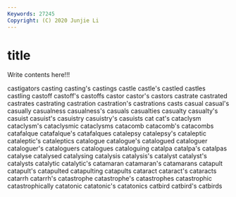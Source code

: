 ```yaml
---
Keywords: 27245
Copyright: (C) 2020 Junjie Li
---
```


# title

Write contents here!!!
 
castigators 
casting 
casting's
castings 
castle 
castle's 
castled 
castles 
castling 
castoff 
castoff's 
castoffs 
castor
castor's 
castors 
castrate 
castrated 
castrates 
castrating 
castration 
castration's 
castrations 
casts
casual 
casual's 
casually 
casualness 
casualness's 
casuals 
casualties 
casualty 
casualty's 
casuist
casuist's 
casuistry 
casuistry's 
casuists 
cat 
cat's 
cataclysm 
cataclysm's 
cataclysmic 
cataclysms
catacomb 
catacomb's 
catacombs 
catafalque 
catafalque's 
catafalques 
catalepsy 
catalepsy's 
cataleptic 
cataleptic's
cataleptics 
catalogue 
catalogue's 
catalogued 
cataloguer 
cataloguer's 
cataloguers 
catalogues 
cataloguing 
catalpa
catalpa's 
catalpas 
catalyse 
catalysed 
catalysing 
catalysis 
catalysis's 
catalyst 
catalyst's 
catalysts
catalytic 
catalytic's 
catamaran 
catamaran's 
catamarans 
catapult 
catapult's 
catapulted 
catapulting 
catapults
cataract 
cataract's 
cataracts 
catarrh 
catarrh's 
catastrophe 
catastrophe's 
catastrophes 
catastrophic 
catastrophically
catatonic 
catatonic's 
catatonics 
catbird 
catbird's 
catbirds 
